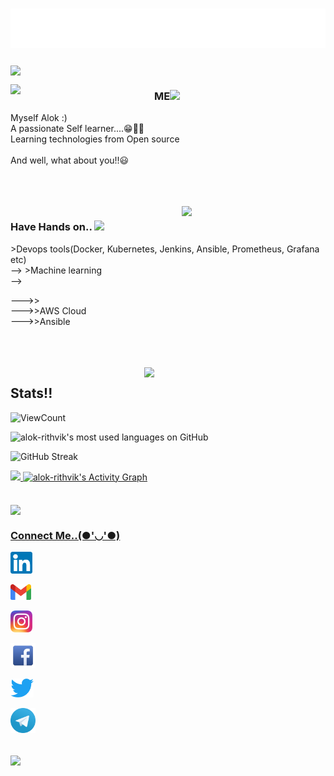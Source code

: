 <!--### Hi there 👋

<!--
**alok-rithvik/alok-rithvik** is a ✨ _special_ ✨ repository because its `README.md` (this file) appears on your GitHub profile.

Here are some ideas to get you started:

- 🔭 I’m currently working on ...
- 🌱 I’m currently learning ...
- 👯 I’m looking to collaborate on ...
- 🤔 I’m looking for help with ...
- 💬 Ask me about ...
- 📫 How to reach me: ...
- 😄 Pronouns: ...
- ⚡ Fun fact: ...
-->


<h1 align="center"> 
<img src="https://github.com/Alok-Rithvik/Alok-rithvik/blob/main/Name.svg" width="600px"></h1>

<img align = "center" src="https://github.com/Alok-Rithvik/Alok-rithvik/blob/main/
380-3801522_viber-sticker-despicable-me-its-your-birthday-minions.png" width="100px">

<img align='left' src="https://media3.giphy.com/media/m9YZVin3cgIlPQzE2A/giphy.gif?cid=ecf05e47p8eoogjkf6h6vw4xz26ranu17ypliu3v3s5wnwrh&rid=giphy.gif&ct=s" width="230">

### ME<img src="https://media.giphy.com/media/ZcthNRpghDfqieTcsm/giphy.gif" width="45">



Myself Alok :) <br>
A passionate Self learner....😁✌🏻<br>
Learning technologies from Open source <br>
<br>
And well, what about you!!😃


<br>
<br>
<br>
<img align='right' src="https://media1.giphy.com/media/TFTTO4OWzdwhFBzSUz/giphy.gif?cid=790b76112f52ba1588b4c9ad70aa68364c366db584a5ec07&rid=giphy.gif&ct=s" width="230">


<!-- ### Hobbies <img src="https://media.giphy.com/media/5tfqzU3LJ1UKKfhLLU/giphy.gif" width="60"> 
<!-- > Photography (sometimes..😀)<br>
  <!--  > Drawing n Sketching (Rarely now..🙃)<br>
 <!--    > Travelling (Waiting for corona go, go corona 😂)<br>
  <!--   > Songs+Memes+Animes (Can share them any time..😄)<br>
 <!--    > And yess!! Tech Enthusiast too..🙄🙂
     
     

<!--<br>
<br>
<br>
<img align='left' src="https://media.giphy.com/media/JA6bbQKsEtWVB6ThBU/giphy.gif" width="290">  -->

### Have Hands on.. <img src="https://media.giphy.com/media/kkQsJyJBMZsk0/giphy.gif" width="60">
<!-- --->>Devops tools(Docker, Kubernetes, Jenkins, Ansible, Prometheus, Grafana etc)<br> -->
<!-- --->>Machine learning<br> -->
--->><br>
--->>AWS Cloud<br>
--->>Ansible<br>

  <br>
<br>
<br>
<img align='right' src="https://media.giphy.com/media/Al9XitEIwGgLU9yMfS/giphy.gif" width="290">
 
  ## Stats!!
  
  ![ViewCount](https://views.whatilearened.today/views/github/alok-rithvik/views.svg)   
  
  <img alt="alok-rithvik's most used languages on GitHub" src="https://github-readme-stats.vercel.app/api/top-langs/?username=RK1905101&langs_count=8&layout=compact&bg_color=000000&title_color=E8E500&text_color=F8F2CB&icon_color=9FD410&hide_border=true&hide=jupyter%20notebook,html" />
  
  
 ![GitHub Streak](https://github-readme-streak-stats.herokuapp.com/?user=alok-rithvik&theme=algolia)
 
 <a href="https://github.com/AVS1508">
  <img height="180em" src="https://github-readme-stats.vercel.app/api?username=alok-rithvik&show_icons=true&theme=algolia" />
  
     
     
  <img alt="alok-rithvik's Activity Graph" src="https://activity-graph.herokuapp.com/graph?username=alok-rithvik&bg_color=000000&color=E8E500&line=F8F2CB&point=9FD410&hide_border=true" />



<br>
<br>
<br>
<img align='center' src="https://tenor.com/view/emoji-dance-dance-funny-crazy-gif-17272316" width="210">
 
  ### Connect Me..(●'◡'●)
  


<a href="https://www.linkedin.com/in/alok-rithvik/"><img height="35" src="https://github.com/Alok-Rithvik/Alok-rithvik/blob/main/linkedin.png"></a>
     <br>
     
<a href="mailto:alok.rithvik@gmail.com"><img height="25" src="https://github.com/Alok-Rithvik/Alok-rithvik/blob/main/mail.png"></a>
     <br>
     
<a href="https://www.instagram.com/alok_rithvik/"><img height="35" src="https://github.com/Alok-Rithvik/Alok-rithvik/blob/main/in.png"></a>
     <br>
     
<a href="https://www.facebook.com/alok.rithvik"><img height="40" src="https://github.com/Alok-Rithvik/Alok-rithvik/blob/main/fb.png"></a>
     <br>
     
<a href="https://twitter.com/alok_rithvik"><img height="30" src="https://github.com/Alok-Rithvik/Alok-rithvik/blob/main/twitter.png"></a>
     <br>
     
<a href="https://t.me/alok_rithvik"><img height="40" src="https://github.com/Alok-Rithvik/Alok-rithvik/blob/main/tg.png"></a>
     <br>


<br>
<img align='center' src="https://media0.giphy.com/media/cn8IzVrxNLw40IsfBd/giphy.webp?cid=ecf05e476ck1kpxxlyayckeais5kse1nwxnx3p3f067slsx6&rid=giphy.webp&ct=s" width="300">
     

